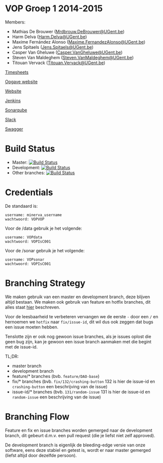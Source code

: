 VOP Groep 1 2014-2015
=====================
Members:
- Mathias De Brouwer (Mrdbrouw.DeBrouwer@UGent.be)
- Harm Delva (Harm.Delva@UGent.be)
- Maxime Fernández Alonso (Maxime.FernandezAlonso@UGent.be)
- Jens Spitaels (Jens.Spitaels@UGent.be)
- Casper Van Gheluwe (Casper.VanGheluwe@UGent.be)
- Steven Van Maldeghem (Steven.VanMaldeghem@UGent.be)
- Titouan Vervack (Titouan.Vervack@UGent.be)

[Timesheets](https://docs.google.com/spreadsheets/d/1QN67IEwNJGiHO5mEH73o1j1MOAG34u-o3yinJIat0zw/edit?usp=sharing)

[Opgave website](https://github.ugent.be/pages/VakOverschrijdendProject/)

[Website](https://vopro1.ugent.be)

[Jenkins](https://vopro1.ugent.be/jenkins)

[Sonarqube](https://vopro1.ugent.be/sonar)

[Slack](https://vopgroep1.slack.com/messages/general/)

[Swagger](http://vopro1.ugent.be/swagger)

Build Status
============
* Master: [![Build Status](https://vopro1.ugent.be/jenkins/job/Master/badge/icon)](https://vopro1.ugent.be/jenkins/job/Master/)
* Development: [![Build Status](https://vopro1.ugent.be/jenkins/job/Development/badge/icon)](https://vopro1.ugent.be/jenkins/job/Development/)
* Other branches: [![Build Status](https://vopro1.ugent.be/jenkins/job/Any%20branch/badge/icon)](https://vopro1.ugent.be/jenkins/job/Any%20branch/)

Credentials
===========
De standaard is:

    username: minerva_username
    wachtwoord: VOPVOP

Voor de /data gebruik je het volgende:

    username: VOPdata
    wachtwoord: VOPIsC001

Voor de /sonar gebruik je het volgende:

    username: VOPsonar
    wachtwoord: VOPIsC001

Branching Strategy
==================
We maken gebruik van een master en development branch, deze blijven altijd bestaan. We maken ook gebruik van feature en hotfix branches, dit alles staat [hier](http://nvie.com/posts/a-successful-git-branching-model/) beschreven.

Voor de leesbaarheid te verbeteren vervangen we de eerste `-` door een `/` en hernoemen we `hotfix` naar `fix/issue-id`, dit wil dus ook zeggen dat bugs een issue moeten hebben.

Tenslotte zijn er ook nog gewoon issue branches, als je issues oplost die geen bug zijn, kan je gewoon een issue branch aanmaken met die begint met de issue-id.

TL;DR:
- master branch
- development branch
- feature/* branches (bvb. `feature/DAO-base`)
- fix/* branches (bvb. `fix/132/crashing-button` 132 is hier de issue-id en `crashing-button` een beschrijving van de issue)
- issue-id/* branches (bvb. `131/random-issue` 131 is hier de issue-id en `random-issue` een beschrijving van de issue)

Branching Flow
==============
Feature en fix en issue branches worden gemerged naar de development branch, dit gebeurt d.m.v. een pull request (die je liefst niet zelf approved).

De development branch is eigenlijk de bleeding-edge versie van onze software, eens deze stabiel en getest is, wordt er naar master gemerged (liefst altijd door dezelfde persoon).
